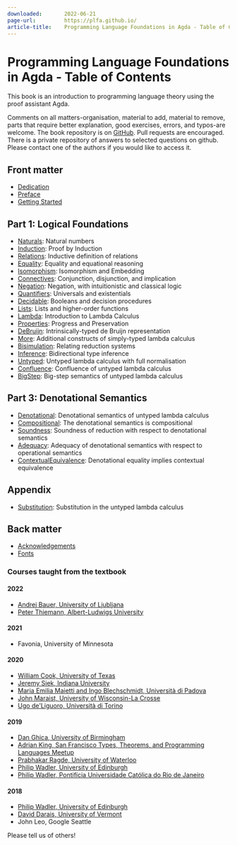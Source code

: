 ```yaml
---
downloaded:       2022-06-21
page-url:         https://plfa.github.io/
article-title:    Programming Language Foundations in Agda - Table of Contents
---
```

# Programming Language Foundations in Agda - Table of Contents
This book is an introduction to programming language theory using the proof assistant Agda.

Comments on all matters-organisation, material to add, material to remove, parts that require better explanation, good exercises, errors, and typos-are welcome. The book repository is on [GitHub][1]. Pull requests are encouraged. There is a private repository of answers to selected questions on github. Please contact one of the authors if you would like to access it.

## Front matter[][2]

-   [Dedication][3]
-   [Preface][4]
-   [Getting Started][5]

## Part 1: Logical Foundations[][6]

-   [Naturals][7]: Natural numbers
-   [Induction][8]: Proof by Induction
-   [Relations][9]: Inductive definition of relations
-   [Equality][10]: Equality and equational reasoning
-   [Isomorphism][11]: Isomorphism and Embedding
-   [Connectives][12]: Conjunction, disjunction, and implication
-   [Negation][13]: Negation, with intuitionistic and classical logic
-   [Quantifiers][14]: Universals and existentials
-   [Decidable][15]: Booleans and decision procedures
-   [Lists][16]: Lists and higher-order functions
-   [Lambda][17]: Introduction to Lambda Calculus
-   [Properties][18]: Progress and Preservation
-   [DeBruijn][19]: Intrinsically-typed de Bruijn representation
-   [More][20]: Additional constructs of simply-typed lambda calculus
-   [Bisimulation][21]: Relating reduction systems
-   [Inference][22]: Bidirectional type inference
-   [Untyped][23]: Untyped lambda calculus with full normalisation
-   [Confluence][24]: Confluence of untyped lambda calculus
-   [BigStep][25]: Big-step semantics of untyped lambda calculus

## Part 3: Denotational Semantics[][26]

-   [Denotational][27]: Denotational semantics of untyped lambda calculus
-   [Compositional][28]: The denotational semantics is compositional
-   [Soundness][29]: Soundness of reduction with respect to denotational semantics
-   [Adequacy][30]: Adequacy of denotational semantics with respect to operational semantics
-   [ContextualEquivalence][31]: Denotational equality implies contextual equivalence

## Appendix[][32]

-   [Substitution][33]: Substitution in the untyped lambda calculus

## Back matter[][34]

-   [Acknowledgements][35]
-   [Fonts][36]

### Courses taught from the textbook[][37]

#### 2022[][38]

-   [Andrej Bauer, University of Ljubljana][39]
-   [Peter Thiemann, Albert-Ludwigs University][40]

#### 2021[][41]

-   Favonia, University of Minnesota

#### 2020[][42]

-   [William Cook, University of Texas][43]
-   [Jeremy Siek, Indiana University][44]
-   [Maria Emilia Maietti and Ingo Blechschmidt, Università di Padova][45]
-   [John Maraist, University of Wisconsin-La Crosse][46]
-   [Ugo de'Liguoro, Università di Torino][47]

#### 2019[][48]

-   [Dan Ghica, University of Birmingham][49]
-   [Adrian King, San Francisco Types, Theorems, and Programming Languages Meetup][50]
-   [Prabhakar Ragde, University of Waterloo][51]
-   [Philip Wadler, University of Edinburgh][52]
-   [Philip Wadler, Pontifícia Universidade Católica do Rio de Janeiro][53]

#### 2018[][54]

-   [Philip Wadler, University of Edinburgh][55]
-   [David Darais, University of Vermont][56]
-   John Leo, Google Seattle

Please tell us of others!

[1]: https://github.com/plfa/plfa.github.io/
[2]: https://plfa.github.io/#front-matter
[3]: https://plfa.github.io/Dedication/
[4]: https://plfa.github.io/Preface/
[5]: https://plfa.github.io/GettingStarted/
[6]: https://plfa.github.io/#part-1-logical-foundations
[7]: https://plfa.github.io/Naturals/
[8]: https://plfa.github.io/Induction/
[9]: https://plfa.github.io/Relations/
[10]: https://plfa.github.io/Equality/
[11]: https://plfa.github.io/Isomorphism/
[12]: https://plfa.github.io/Connectives/
[13]: https://plfa.github.io/Negation/
[14]: https://plfa.github.io/Quantifiers/
[15]: https://plfa.github.io/Decidable/
[16]: https://plfa.github.io/Lists/
[17]: https://plfa.github.io/Lambda/
[18]: https://plfa.github.io/Properties/
[19]: https://plfa.github.io/DeBruijn/
[20]: https://plfa.github.io/More/
[21]: https://plfa.github.io/Bisimulation/
[22]: https://plfa.github.io/Inference/
[23]: https://plfa.github.io/Untyped/
[24]: https://plfa.github.io/Confluence/
[25]: https://plfa.github.io/BigStep/
[26]: https://plfa.github.io/#part-3-denotational-semantics
[27]: https://plfa.github.io/Denotational/
[28]: https://plfa.github.io/Compositional/
[29]: https://plfa.github.io/Soundness/
[30]: https://plfa.github.io/Adequacy/
[31]: https://plfa.github.io/ContextualEquivalence/
[32]: https://plfa.github.io/#appendix
[33]: https://plfa.github.io/Substitution/
[34]: https://plfa.github.io/#back-matter
[35]: https://plfa.github.io/Acknowledgements/
[36]: https://plfa.github.io/Fonts/
[37]: https://plfa.github.io/#courses-taught-from-the-textbook
[38]: https://plfa.github.io/#section
[39]: https://www.andrej.com/zapiski/ISRM-LOGRAC-2022/00-introduction.html
[40]: https://proglang.informatik.uni-freiburg.de/teaching/proglang/2022ss/
[41]: https://plfa.github.io/#section-1
[42]: https://plfa.github.io/#section-2
[43]: https://www.cs.utexas.edu/~wcook/Courses/386L/Sp2020-GradPL.pdf
[44]: https://jsiek.github.io/B522-PL-Foundations/
[45]: https://www.math.unipd.it/~maietti/typ21.html
[46]: https://github.com/jphmrst/PLC/tree/fall2020
[47]: https://laurea.educ.di.unito.it/index.php/offerta-formativa/insegnamenti/elenco-completo/elenco-completo/scheda-insegnamento?cod=MFN0633&codA=&year=2020&orienta=NSE
[48]: https://plfa.github.io/#section-3
[49]: https://www.cs.bham.ac.uk/internal/modules/2019/06-26943/
[50]: https://meet.meetup.com/wf/click?upn=ZDzXt-2B-2BZmzYir6Bq5X7vEQ2iNYdgjN9-2FU9nWKp99AU8rZjrncUsSYODqOGn6kV-2BqW71oirCo-2Bk8O1q2FtDFhYZR-2B737CPhNWBjt58LuSRC-2BWTj61VZCHquysW8z7dVtQWxB5Sorl3chjZLDptP70L7aBZL14FTERnKJcRQdrMtc-3D_IqHN4t3hH47BvE1Cz0BakIxV4odHudhr6IVs-2Fzslmv-2FBuORsh-2FwQmOxMBdyMHsSBndQDQmt47hobqsLp-2Bm04Y9LwgV66MGyucsd0I9EgDEUB-2FjzdtSgRv-2Fxng8Pgsa3AZIEYILOhLpQ5ige5VFYTEHVN1pEqnujCHovmTxJkqAK9H-2BIL15-2FPxx97RfHcz7M30YNyqp6TOYfgTxyUHc6lufYKFA75Y7MV6MeDJMxw9-2FYUxR6CEjdoagQBmaGkBVzN
[51]: https://cs.uwaterloo.ca/~plragde/842/
[52]: https://plfa.github.io/20.07/TSPL/2019/
[53]: https://plfa.github.io/20.07/PUC/2019/
[54]: https://plfa.github.io/#section-4
[55]: https://plfa.github.io/19.08/TSPL/2018/
[56]: https://web.archive.org/web/20190324115921/https://david.darais.com/courses/fa2018-cs295A/
